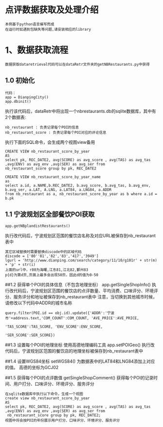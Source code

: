 点评数据获取及处理介绍
==================
    本例基于python语言编写而成
    在运行时如遇到包缺失等问题,请安装相应的library
# 1、数据获取流程
    数据获取dataretrieval代码可以在dataRetr文件夹的getNBRestaurants.py中获得
## 1.0 初始化
    代码：
    app = DianpingCity()
	app.dbinit()
执行该代码后，dataRetr中将出现一个nbrestaurants.db的sqlite数据库，其中有2个数据表:
    
    nb_restaurant : 负责记录每个POI的信息
    nb_restaurant_score : 负责记录每个POI对应的评论信息

执行下面的SQL命令，会生成两个视图view备用

    CREATE VIEW nb_restaurant_score_by_year
    AS
    select pk, REC_DATE2, avg(SCORE) as avg_score , avg(TAS) as avg_tas ,avg(ENV) as avg_env ,avg(SER) as avg_ser from 
    nb_restaurant_score group by pk, REC_DATE2
    
    CREATE VIEW nb_restaurant_score_by_year_name
    as
    select a.id, a.NAME,b.REC_DATE2, b.avg_score, b.avg_tas, b.avg_env, b.avg_ser, a.LAT, A.LNG, a.LAT84, a.LNG84, a.ADDR 
    from nb_restaurant as a, nb_restaurant_score_by_year as b where a.id = b.pk

## 1.1 宁波规划区全部餐饮POI获取
    app.getNBplandistRestaurants()
执行改代码后，宁波规划区范围的餐饮店名称及对应URL被保存到nb_restaurant表中

    其它区域替换时需要替换discode中的区域代码
    discode = ['80''81','82','83','417','3949']
    lgurl = 'http://www.dianping.com/search/category/11/10/g101r' + str(m) + 'p' + str(i)
    上面的url中，r80为海曙,江东81,江北82,鄞州83
    p{d}为第d页,页面上最多会出现50页，因此d的值为0-50
    
##1.2 获得单个POI的具体信息（不包含地理坐标）
    app.getSingleShopInfo()
执行改代码后，宁波规划区范围的餐饮店的点评数量、平均消费、口味评分、环境评分、服务评分和地址被保存到nb_restaurant表中
注意，当切换到其他城市时候，请修改以下代码中ADDR的城市名称

    query.filter(POI.id == obj.id).update({'ADDR':'宁波市'+address.text,'COM_COUNT':COM_COUNT, 'AVE_PRICE':AVE_PRICE,
					                                       'TAS_SCORE':TAS_SCORE, 'ENV_SCORE':ENV_SCORE,
					                                       'SER_SCORE':SER_SCORE})
    
##1.3 设置每个POI的地理坐标
    使用高德地理编码工具
    app.setPOIGeo()
执行改代码后，宁波规划区范围的餐饮店的地理坐标被保存到nb_restaurant表中

##1.4 设置WGS84坐标
    setWGS84()
    为数据表中的LAT84和LNG84添加上对应的值。
    高德的坐标为GCJ02
    
##1.5 获得每个POI的点评数值
    getSingleShopComment()
    获得每个POI的记录时间、用户打分、口味评分、环境评分、服务评分

    在sqlite数据库中执行以下命令，生成一个视图
    create view nb_restaurant_score_by_year
    AS
    select pk, REC_DATE2, avg(SCORE) as avg_score , avg(TAS) as avg_tas ,avg(ENV) as avg_env ,avg(SER) as avg_ser from
     nb_restaurant_score group by pk, REC_DATE2;
    视图中将会按POI的年份展示用户打分、口味评分、环境评分、服务评分